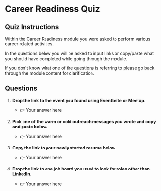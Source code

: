 # Career Readiness Quiz

## Quiz Instructions

Within the Career Readiness module you were asked to perform various career related activities.

In the questions below you will be asked to input links or copy/paste what you should have completed while going through the module.

If you don't know what one of the questions is referring to please go back through the module content for clarification.

## Questions

1. **Drop the link to the event you found using Eventbrite or Meetup.**
    - 👉 Your answer here

2. **Pick one of the warm or cold outreach messages you wrote and copy and paste below.**
    - 👉 Your answer here

3. **Copy the link to your newly started resume below.**
    - 👉 Your answer here

4. **Drop the link to one job board you used to look for roles other than LinkedIn.**
    - 👉 Your answer here
